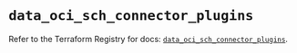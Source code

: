 # `data_oci_sch_connector_plugins`

Refer to the Terraform Registry for docs: [`data_oci_sch_connector_plugins`](https://registry.terraform.io/providers/oracle/oci/7.19.0/docs/data-sources/sch_connector_plugins).
